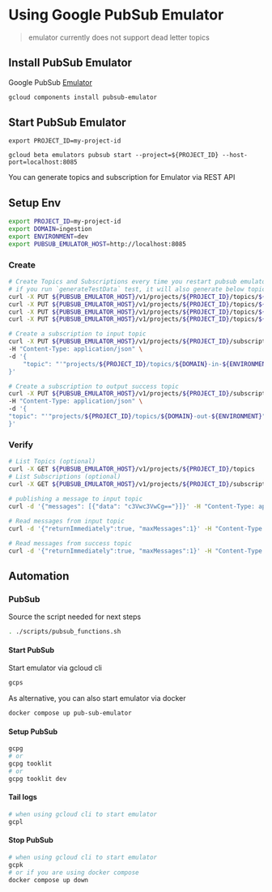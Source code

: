 # Using Google PubSub Emulator

> emulator currently does not support dead letter topics

## Install PubSub Emulator

Google PubSub [Emulator](https://cloud.google.com/pubsub/docs/emulator)

```bash
gcloud components install pubsub-emulator
```

## Start PubSub Emulator

```
export PROJECT_ID=my-project-id

gcloud beta emulators pubsub start --project=${PROJECT_ID} --host-port=localhost:8085
```

You can generate topics and subscription for Emulator via REST API

## Setup Env

```bash
export PROJECT_ID=my-project-id
export DOMAIN=ingestion
export ENVIRONMENT=dev
export PUBSUB_EMULATOR_HOST=http://localhost:8085
```

### Create

```bash
# Create Topics and Subscriptions every time you restart pubsub emulator 
# if you run `generateTestData` test, it will also generate below topics.
curl -X PUT ${PUBSUB_EMULATOR_HOST}/v1/projects/${PROJECT_ID}/topics/${DOMAIN}-in-${ENVIRONMENT}
curl -X PUT ${PUBSUB_EMULATOR_HOST}/v1/projects/${PROJECT_ID}/topics/${DOMAIN}-in-dead-${ENVIRONMENT}
curl -X PUT ${PUBSUB_EMULATOR_HOST}/v1/projects/${PROJECT_ID}/topics/${DOMAIN}-out-${ENVIRONMENT}
curl -X PUT ${PUBSUB_EMULATOR_HOST}/v1/projects/${PROJECT_ID}/topics/${DOMAIN}-out-dead-${ENVIRONMENT}

# Create a subscription to input topic
curl -X PUT ${PUBSUB_EMULATOR_HOST}/v1/projects/${PROJECT_ID}/subscriptions/${DOMAIN}-in-${ENVIRONMENT} \
-H "Content-Type: application/json" \
-d '{
    "topic": "'"projects/${PROJECT_ID}/topics/${DOMAIN}-in-${ENVIRONMENT}"'"
}' 

# Create a subscription to output success topic
curl -X PUT ${PUBSUB_EMULATOR_HOST}/v1/projects/${PROJECT_ID}/subscriptions/${DOMAIN}-out-${ENVIRONMENT} \
-H "Content-Type: application/json" \
-d '{
"topic": "'"projects/${PROJECT_ID}/topics/${DOMAIN}-out-${ENVIRONMENT}"'"
}' 
```

### Verify

```bash
# List Topics (optional)
curl -X GET ${PUBSUB_EMULATOR_HOST}/v1/projects/${PROJECT_ID}/topics
# List Subscriptions (optional)
curl -X GET ${PUBSUB_EMULATOR_HOST}/v1/projects/${PROJECT_ID}/subscriptions
 
# publishing a message to input topic
curl -d '{"messages": [{"data": "c3Vwc3VwCg=="}]}' -H "Content-Type: application/json" -X POST ${PUBSUB_EMULATOR_HOST}/v1/projects/${PROJECT_ID}/topics/${DOMAIN}-in-${ENVIRONMENT}:publish

# Read messages from input topic
curl -d '{"returnImmediately":true, "maxMessages":1}' -H "Content-Type: application/json" -X POST ${PUBSUB_EMULATOR_HOST}/v1/projects/${PROJECT_ID}/subscriptions/${DOMAIN}-in-${ENVIRONMENT}:pull

# Read messages from success topic
curl -d '{"returnImmediately":true, "maxMessages":1}' -H "Content-Type: application/json" -X POST ${PUBSUB_EMULATOR_HOST}/v1/projects/${PROJECT_ID}/subscriptions/${DOMAIN}-out-${ENVIRONMENT}:pull
``` 

## Automation

### PubSub

Source the script needed for next steps

```bash
. ./scripts/pubsub_functions.sh
```

#### Start PubSub

Start emulator via gcloud cli

```bash
gcps
```

As alternative, you can also start emulator via docker

```bash
docker compose up pub-sub-emulator
```

#### Setup PubSub

```bash
gcpg
# or
gcpg tooklit
# or
gcpg tooklit dev
```

#### Tail logs

```bash
# when using gcloud cli to start emulator
gcpl
```

#### Stop PubSub

```bash
# when using gcloud cli to start emulator
gcpk
# or if you are using docker compose
docker compose up down
```

